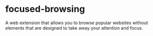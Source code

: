 # focused-browsing
A web extension that allows you to browse popular websites without elements that are designed to take away your attention and focus. 
